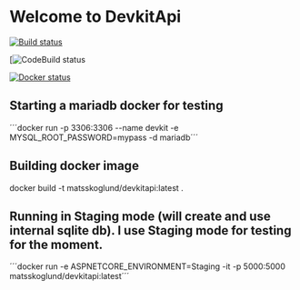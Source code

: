 # Welcome to DevkitApi

[![Build status](https://ci.appveyor.com/api/projects/status/1al4h956xqs27ta6/branch/master?svg=true)](https://ci.appveyor.com/project/matsskoglund58956/devkitapi/branch/master)

[![CodeBuild status](https://codebuild.eu-west-1.amazonaws.com/badges?uuid=eyJlbmNyeXB0ZWREYXRhIjoib1RGL0E0Y0Nib2taRElyL1ZUTmNWaGVKRENFWkxSQ0x6Y1J3WG0wQys4REpUcmw4OHZ6SWRxbzlOWGxmMmgzVDdWSFo5T1ZzZHlDOXVCOHI2aVBKTWpBPSIsIml2UGFyYW1ldGVyU3BlYyI6Imcrb0FaV1ZiWThSeWdNZ0EiLCJtYXRlcmlhbFNldFNlcmlhbCI6MX0%3D&branch=master)

[![Docker status](https://dockerbuildbadges.quelltext.eu/status.svg?organization=matsskoglund&repository=devkitapiauto)](https://dockerbuildbadges.quelltext.eu/status.svg?organization=matsskoglund&repository=devkitapi)

## Starting a mariadb docker for testing
´´´docker run -p 3306:3306 --name devkit -e MYSQL_ROOT_PASSWORD=mypass -d mariadb´´´

## Building docker image
docker build -t matsskoglund/devkitapi:latest .

## Running in Staging mode (will create and use internal sqlite db). I use Staging mode for testing for the moment.
´´´docker run -e ASPNETCORE_ENVIRONMENT=Staging -it -p 5000:5000 matsskoglund/devkitapi:latest´´´

